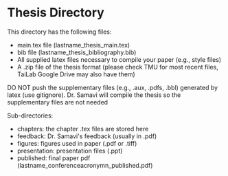 # Thesis Directory

This directory has the following files:
- main.tex file (lastname_thesis_main.tex) 
- bib file (lastname_thesis_bibliography.bib) 
- All supplied latex files necessary to compile your paper (e.g., style files) 
- A .zip file of the thesis format (please check TMU for most recent files, TaiLab Google Drive may also have them)

DO NOT push the supplementary files (e.g., .aux, .pdfs, .bbl) generated by latex (use gitignore). Dr. Samavi will compile the thesis so the supplementary files are not needed

Sub-directories:
- chapters: the chapter .tex files are stored here
- feedback: Dr. Samavi's feedback (usually in .pdf)
- figures: figures used in paper (.pdf or .tiff)
- presentation: presentation files (.ppt)
- published: final paper pdf (lastname_conferenceacronymn_published.pdf)
